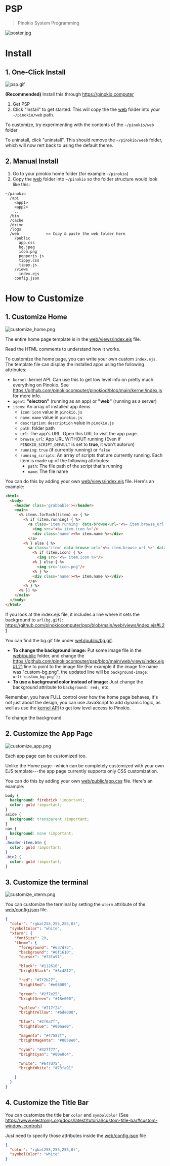 # PSP

> Pinokio System Programming

![poster.jpg](poster.jpg)

# Install

## 1. One-Click Install

![psp.gif](psp.gif)

**(Recommended)** Install this through https://pinokio.computer

1. Get PSP
2. Click "Install" to get started. This will copy the the [web](web) folder into your `~/pinokio/web` path.

To customize, try experimenting with the contents of the `~/pinokio/web` folder

To uninstall, click "uninstall". This should remove the `~/pinokio/weeb` folder, which will now rert back to using the default theme.

## 2. Manual Install

1. Go to your pinokio home folder (for example `~/pinokio`)
2. Copy the [web](web) folder into `~/pinokio` so the folder structure would look like this:

```
~/pinokio
  /api
    <app1>
    <app2>
    ...
  /bin
  /cache
  /drive
  /logs
  /web            <= Copy & paste the web folder here
    /public
      app.css
      bg.jpeg
      icon.png
      popperjs.js
      tippy.css
      tippy.js
    /views
      index.ejs
    config.json
```

# How to Customize

## 1. Customize Home

![customize_home.png](customize_home.png)

The entire home page template is in the [web/views/index.ejs](web/views/index.ejs) file.

Read the HTML comments to understand how it works.


To customize the home page, you can write your own custom `index.ejs`. The template file can display the installed apps using the following attributes:

- `kernel`: kernel API. Can use this to get low level info on pretty much everything on Pinokio. See https://github.com/pinokiocomputer/pinokiod/blob/main/kernel/index.js for more info.
- `agent`: **"electron"** (running as an app) or **"web"** (running as a server)
- `items`: An array of installed app items
  - `icon`: `icon` value in `pinokio.js`
  - `name`: `name` value in `pinokio.js`
  - `description`: `description` value in `pinokio.js`
  - `path`: folder path
  - `url`: The app's URL. Open this URL to visit the app page.
  - `browse_url`: App URL WITHOUT running (Even if `PINOKIO_SCRIPT_DEFAULT` is set to **true**, it won't autorun)
  - `running`: `true` (if currently running) or `false`
  - `running_scripts`: An array of scripts that are currently running. Each item is made up of the following attributes:
    - `path`: The file path of the script that's running
    - `name`: The file name

You can do this by adding your own [web/views/index.ejs](web/views/index.ejs) file. Here's an example:

```html
<html>
  <body>
    <header class='grabbable'></header>
    <main>
      <% items.forEach((item) => { %>
        <% if (item.running) { %>
          <a class='item running' data-browse-url="<%= item.browse_url %>" data-href="<%= item.url %>" onclick="dblclick(event)">
            <img src="<%= item.icon %>"/>
            <div class='name'><%= item.name %></div>
          </a>
        <% } else { %>
          <a class='item' data-browse-url="<%= item.browse_url %>" data-href="<%= item.url %>" data-name="<%= item.name %>" data-description="<%= item.description %>" data-path="<%= item.path %>" onclick="dblclick(event)">
            <% if (item.icon) { %>
              <img src="<%= item.icon %>"/>
            <% } else { %>
              <img src="icon.png"/>
            <% } %>
            <div class='name'><%= item.name %></div>
          </a>
        <% } %>
      <% }) %>
    </main>
  </body>
</html>
```


If you look at the index.ejs file, it includes a line where it sets the background to `url(bg.gif)`: https://github.com/pinokiocomputer/psp/blob/main/web/views/index.ejs#L21

You can find the bg.gif file under [web/public/bg.gif](web/public/bg.gif).

- **To change the background image:** Put some image file in the [web/public](web/public) folder, and change the https://github.com/pinokiocomputer/psp/blob/main/web/views/index.ejs#L21 line to point to the image file (For example if the image file name was "custom-bg.png", the updated line will be `background-image: url('custom_bg.png');`
- **To use a background color instead of image:** Just change the background attribute to `background: red;`, etc.

Remember, you have FULL control over how the home page behaves, it's not just about the design, you can use JavaScript to add dynamic logic, as well as use the [kernel API](https://github.com/pinokiocomputer/pinokiod/blob/main/kernel/index.js) to get low level access to Pinokio.



To change the background

## 2. Customize the App Page

![customize_app.png](customize_app.png)

Each app page can be customized too.

Unlike the Home page--which can be completely customized with your own EJS template---the app page currently supports only CSS customization.

You can do this by adding your own [web/public/app.css](web/public/app.css) file. Here's an example:

```css
body {
  background: firebrick !important;
  color: gold !important;
}
aside {
  background: transparent !important;
}
nav {
  background: none !important;
}
.header-item.btn {
  color: gold !important;
}
.btn2 {
  color: gold !important;
}
```

## 3. Customize the terminal

![customize_xterm.png](customize_xterm.png)

You can customize the terminal by setting the `xterm` attribute of the [web/config.json](web/config.json) file.



```json
{
  "color": "rgba(255,255,255,0)",
  "symbolColor": "white",
  "xterm": {
    "fontSize": 20,
    "theme": {
      "foreground": "#637d75",
      "background": "#0f1610",
      "cursor": "#73fa91",

      "black": "#112616",
      "brightBlack": "#3c4812",

      "red": "#7f2b27",
      "brightRed": "#e08009",

      "green": "#2f7e25",
      "brightGreen": "#18e000",

      "yellow": "#717f24",
      "brightYellow": "#bde000",

      "blue": "#2f6a7f",
      "brightBlue": "#00aae0",

      "magenta": "#47587f",
      "brightMagenta": "#0058e0",

      "cyan": "#327f77",
      "brightCyan": "#00e0c4",

      "white": "#647d75",
      "brightWhite": "#73fa91"

    }
  }
}
```

## 4. Customize the Title Bar

You can customize the title bar `color` and `symbolColor` (See https://www.electronjs.org/docs/latest/tutorial/custom-title-bar#custom-window-controls)

Just need to specify those attributes inside the [web/config.json](web/config.json) file

```json
{
  "color": "rgba(255,255,255,0)",
  "symbolColor": "white"
}
```

